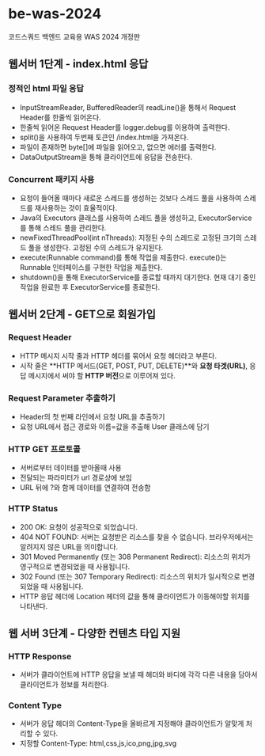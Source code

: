 # be-was-2024

코드스쿼드 백엔드 교육용 WAS 2024 개정판

## 웹서버 1단계 - index.html 응답

### 정적인 html 파일 응답

- InputStreamReader, BufferedReader의 readLine()을 통해서 Request Header를 한줄씩 읽어온다.
- 한줄씩 읽어온 Request Header를 logger.debug를 이용하여 출력한다.
- split()을 사용하여 두번째 토큰인 /index.html을 가져온다.
- 파일이 존재하면 byte[]에 파일을 읽어오고, 없으면 에러를 출력한다.
- DataOutputStream을 통해 클라이언트에 응답을 전송한다.

### Concurrent 패키지 사용

- 요청이 들어올 때마다 새로운 스레드를 생성하는 것보다 스레드 풀을 사용하여 스레드를 재사용하는 것이 효율적이다.
- Java의 Executors 클래스를 사용하여 스레드 풀을 생성하고, ExecutorService를 통해 스레드 풀을 관리한다.
- newFixedThreadPool(int nThreads): 지정된 수의 스레드로 고정된 크기의 스레드 풀을 생성한다. 고정된 수의 스레드가 유지된다.
- execute(Runnable command)를 통해 작업을 제출한다. execute()는 Runnable 인터페이스를 구현한 작업을 제출한다.
- shutdown()을 통해 ExecutorService를 종료할 때까지 대기한다. 현재 대기 중인 작업을 완료한 후 ExecutorService를 종료한다.

## 웹서버 2단계 - GET으로 회원가입

### Request Header

- HTTP 메시지 시작 줄과 HTTP 헤더를 묶어서 요청 헤더라고 부른다.
- 시작 줄은 **HTTP 메서드(GET, POST, PUT, DELETE)**와 **요청 타겟(URL)**, 응답 메시지에서 써야 할 **HTTP 버전**으로 이루어져 있다.

### Request Parameter 추출하기

- Header의 첫 번째 라인에서 요청 URL을 추출하기
- 요청 URL에서 접근 경로와 이름=값을 추출해 User 클래스에 담기

### HTTP GET 프로토콜

- 서버로부터 데이터를 받아올때 사용
- 전달되는 파라미터가 url 경로상에 보임
- URL 뒤에 ?와 함께 데이터를 연결하여 전송함

### HTTP Status

- 200 OK: 요청이 성공적으로 되었습니다.
- 404 NOT FOUND: 서버는 요청받은 리소스를 찾을 수 없습니다. 브라우저에서는 알려지지 않은 URL을 의미합니다.
- 301 Moved Permanently (또는 308 Permanent Redirect): 리소스의 위치가 영구적으로 변경되었을 때 사용됩니다.
- 302 Found (또는 307 Temporary Redirect): 리소스의 위치가 일시적으로 변경되었을 때 사용됩니다.
- HTTP 응답 헤더에 Location 헤더의 값을 통해 클라이언트가 이동해야할 위치를 나타낸다.

## 웹 서버 3단계 - 다양한 컨텐츠 타입 지원

### HTTP Response

- 서버가 클라이언트에 HTTP 응답을 보낼 때 헤더와 바디에 각각 다른 내용을 담아서 클라이언트가 정보를 처리한다.

### Content Type

- 서버가 응답 헤더의 Content-Type을 올바르게 지정해야 클라이언트가 알맞게 처리할 수 있다.
- 지정할 Content-Type: html,css,js,ico,png,jpg,svg
